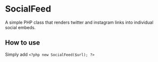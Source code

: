 # SocialFeed
A simple PHP class that renders twitter and instagram links into individual social embeds.

## How to use
Simply add `<?php new SocialFeed($url); ?>`